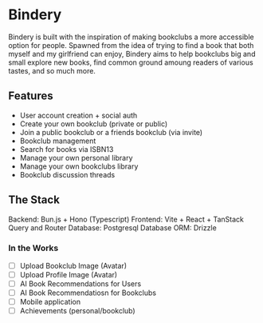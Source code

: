 # Bindery
Bindery is built with the inspiration of making bookclubs a more accessible option for people. Spawned from the idea
of trying to find a book that both myself and my girlfriend can enjoy, Bindery aims to help bookclubs big and small
explore new books, find common ground amoung readers of various tastes, and so much more.

## Features
- User account creation + social auth
- Create your own bookclub (private or public)
- Join a public bookclub or a friends bookclub (via invite)
- Bookclub management
- Search for books via ISBN13
- Manage your own personal library
- Manage your own bookclubs library
- Bookclub discussion threads

## The Stack
Backend: Bun.js + Hono (Typescript)
Frontend: Vite + React + TanStack Query and Router
Database: Postgresql
Database ORM: Drizzle

### In the Works
- [ ] Upload Bookclub Image (Avatar)
- [ ] Upload Profile Image (Avatar)
- [ ] AI Book Recommendations for Users
- [ ] AI Book Recommendatiosn for Bookclubs
- [ ] Mobile application
- [ ] Achievements (personal/bookclub)
